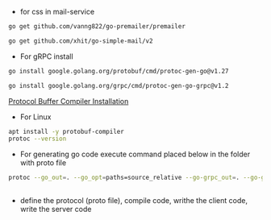 

- for css in mail-service
```bash
go get github.com/vanng822/go-premailer/premailer
```
```bash
go get github.com/xhit/go-simple-mail/v2

```
- For gRPC install
```bash
go install google.golang.org/protobuf/cmd/protoc-gen-go@v1.27

```
```bash
go install google.golang.org/grpc/cmd/protoc-gen-go-grpc@v1.2
```

[Protocol Buffer Compiler Installation](https://grpc.io/docs/protoc-installation/)

- For Linux
```bash
apt install -y protobuf-compiler
protoc --version 
```

- For generating go code execute command placed below in the folder with proto file
```bash
protoc --go_out=. --go_opt=paths=source_relative --go-grpc_out=. --go-grpc_opt=paths=source_relative logs.proto
 
```

 - define the protocol (proto file), compile code, writhe the client code, write the server code
